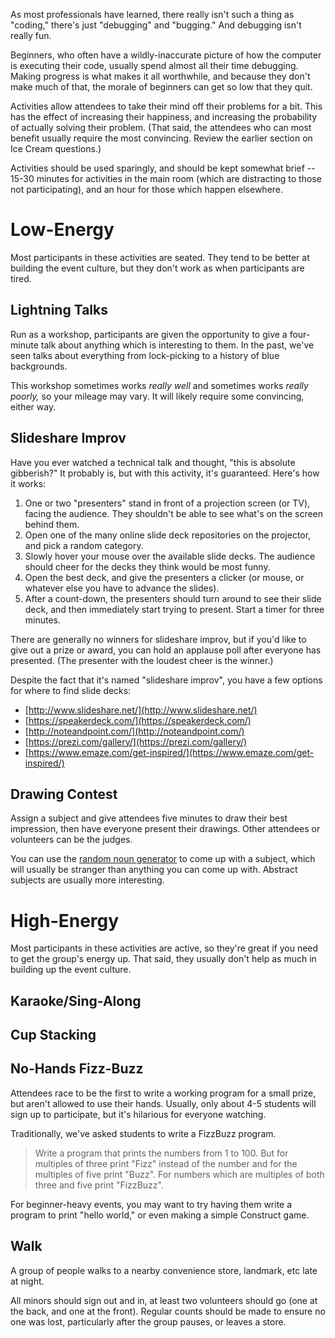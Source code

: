 As most professionals have learned, there really isn't such a thing as "coding," there's just "debugging" and "bugging."
And debugging isn't really fun.

Beginners, who often have a wildly-inaccurate picture of how the computer is executing their code, usually spend almost
all their time debugging. Making progress is what makes it all worthwhile, and because they don't make much of that,
the morale of beginners can get so low that they quit.

Activities allow attendees to take their mind off their problems for a bit. This has the effect of increasing their
happiness, and increasing the probability of actually solving their problem. (That said, the attendees who can most
benefit usually require the most convincing. Review the earlier section on Ice Cream questions.)

Activities should be used sparingly, and should be kept somewhat brief -- 15-30 minutes for activities in the main room
(which are distracting to those not participating), and an hour for those which happen elsewhere.




# Low-Energy

Most participants in these activities are seated. They tend to be better at building the event culture, but they don't
work as when participants are tired.


## Lightning Talks

Run as a workshop, participants are given the opportunity to give a four-minute talk about anything which is
interesting to them. In the past, we've seen talks about everything from lock-picking to a history of blue backgrounds.

This workshop sometimes works _really well_ and sometimes works _really poorly,_ so your mileage may vary. It will
likely require some convincing, either way.


## Slideshare Improv

Have you ever watched a technical talk and thought, "this is absolute gibberish?" It probably is, but with this
activity, it's guaranteed. Here's how it works:

1. One or two "presenters" stand in front of a projection screen \(or TV\), facing the audience. They shouldn't be able
   to see what's on the screen behind them.
2. Open one of the many online slide deck repositories on the projector, and pick a random category.
3. Slowly hover your mouse over the available slide decks. The audience should cheer for the decks they think would be
   most funny.
4. Open the best deck, and give the presenters a clicker \(or mouse, or whatever else you have to advance the slides\).
5. After a count-down, the presenters should turn around to see their slide deck, and then immediately start trying to
   present.  Start a timer for three minutes. 

There are generally no winners for slideshare improv, but if you'd like to give out a prize or award, you can hold an
applause poll after everyone has presented. \(The presenter with the loudest cheer is the winner.\)

Despite the fact that it's named "slideshare improv", you have a few options for where to find slide decks:

* [http://www.slideshare.net/](http://www.slideshare.net/)
* [https://speakerdeck.com/](https://speakerdeck.com/)
* [http://noteandpoint.com/](http://noteandpoint.com/)
* [https://prezi.com/gallery/](https://prezi.com/gallery/)
* [https://www.emaze.com/get-inspired/](https://www.emaze.com/get-inspired/)


## Drawing Contest

Assign a subject and give attendees five minutes to draw their best impression, then have everyone present their
drawings. Other attendees or volunteers can be the judges.

You can use the [random noun generator](https://randomwordgenerator.com/noun.php) to come up with a subject, which will
usually be stranger than anything you can come up with. Abstract subjects are usually more interesting.




# High-Energy

Most participants in these activities are active, so they're great if you need to get the group's energy up. That said,
they usually don't help as much in building up the event culture.

## Karaoke/Sing-Along

## Cup Stacking

## No-Hands Fizz-Buzz

Attendees race to be the first to write a working program for a small prize, but aren't allowed to use their hands.
Usually, only about 4-5 students will sign up to participate, but it's hilarious for everyone watching.

Traditionally, we've asked students to write a FizzBuzz program.

> Write a program that prints the numbers from 1 to 100. But for multiples of three print "Fizz" instead of the number
> and for the multiples of five print "Buzz". For numbers which are multiples of both three and five print "FizzBuzz".

For beginner-heavy events, you may want to try having them write a program to print "hello world," or even making a
simple Construct game.

## Walk

A group of people walks to a nearby convenience store, landmark, etc late at night.

All minors should sign out and in, at least two volunteers should go (one at the back, and one at the front). Regular
counts should be made to ensure no one was lost, particularly after the group pauses, or leaves a store.
